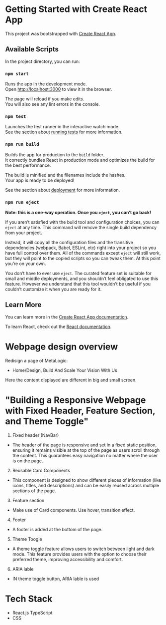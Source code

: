 
# Getting Started with Create React App

This project was bootstrapped with [Create React App](https://github.com/facebook/create-react-app).

## Available Scripts

In the project directory, you can run:

### `npm start`

Runs the app in the development mode.\
Open [http://localhost:3000](http://localhost:3000) to view it in the browser.

The page will reload if you make edits.\
You will also see any lint errors in the console.

### `npm test`

Launches the test runner in the interactive watch mode.\
See the section about [running tests](https://facebook.github.io/create-react-app/docs/running-tests) for more information.

### `npm run build`

Builds the app for production to the `build` folder.\
It correctly bundles React in production mode and optimizes the build for the best performance.

The build is minified and the filenames include the hashes.\
Your app is ready to be deployed!

See the section about [deployment](https://facebook.github.io/create-react-app/docs/deployment) for more information.

### `npm run eject`

**Note: this is a one-way operation. Once you `eject`, you can’t go back!**

If you aren’t satisfied with the build tool and configuration choices, you can `eject` at any time. This command will remove the single build dependency from your project.

Instead, it will copy all the configuration files and the transitive dependencies (webpack, Babel, ESLint, etc) right into your project so you have full control over them. All of the commands except `eject` will still work, but they will point to the copied scripts so you can tweak them. At this point you’re on your own.

You don’t have to ever use `eject`. The curated feature set is suitable for small and middle deployments, and you shouldn’t feel obligated to use this feature. However we understand that this tool wouldn’t be useful if you couldn’t customize it when you are ready for it.

## Learn More

You can learn more in the [Create React App documentation](https://facebook.github.io/create-react-app/docs/getting-started).

To learn React, check out the [React documentation](https://reactjs.org/).


# Webpage design overview

Redisign a page of MetaLogic:
- Home/Design, Build And Scale Your Vision With Us

Here the content displayed are different in big and small screen.

# "Building a Responsive Webpage with Fixed Header, Feature Section, and Theme Toggle"

1. Fixed header (NavBar)
- The header of the page is responsive and set in a fixed static position, ensuring it remains visible at the top of the page as users scroll through the content. This guarantees easy navigation no matter where the user is on the page.

2. Reusable Card Components
- This component is designed to show different pieces of information (like icons, titles, and descriptions) and can be easily reused across multiple sections of the page. 

3. Feature section
- Make use of Card components. Use hover, transition effect.

4. Footer
- A footer is added at the bottom of the page.

5. Theme Toogle
- A theme toggle feature allows users to switch between light and dark mode. This feature provides users with the option to choose their preferred theme, improving accessibility and comfort.

6. ARIA lable
- IN theme toggle button, ARIA lable is used

# Tech Stack
- React.js TypeScript
- CSS 



